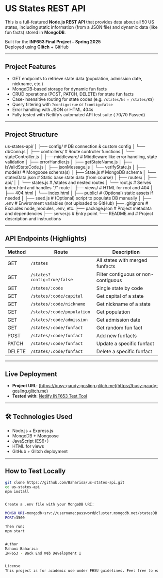 #  US States REST API

This is a full-featured **Node.js REST API** that provides data about all 50 US states, including static information (from a JSON file) and dynamic data (like fun facts) stored in **MongoDB**.

Built for the **INF653 Final Project – Spring 2025**  
Deployed using **Glitch** + GitHub

---

##  Project Features

- GET endpoints to retrieve state data (population, admission date, nickname, etc.)
- MongoDB-based storage for dynamic fun facts
- CRUD operations (POST, PATCH, DELETE) for state fun facts
- Case-insensitive routing for state codes (e.g. `/states/ks` = `/states/KS`)
- Query filtering with `?contig=true` or `?contig=false`
- Error handling with JSON or HTML 404s
- Fully tested with Netlify’s automated API test suite ( 70/70 Passed)

---

##  Project Structure

us-states-api/
│
├── config/                 # DB connection & custom config
│   └── dbConn.js
│
├── controllers/           # Route controller functions
│   └── stateController.js
│
├── middleware/            # Middleware like error handling, state validation
│   ├── errorHandler.js
│   ├── getStateName.js
│   ├── isValidStateCode.js
│   ├── jsonMessage.js
│   └── verifyState.js
│
├── models/                # Mongoose schema(s)
│   ├── State.js           # MongoDB schema
│   └── statesData.json    # Static base state data (from course)
│
├── routes/
│   ├── api/
│   │   └── states.js      # /states and nested routes
│   └── root.js            # Serves index.html and handles "/" route
│
├── views/                 # HTML for root and 404
│   ├── 404.html
│   └── index.html
│
├── public/                # (Optional) static assets if needed
│
├── seed.js                # (Optional) script to populate DB manually
│
├── .env                   # Environment variables (not uploaded to GitHub)
├── .gitignore             # Excludes node_modules, .env, etc.
├── package.json           # Project metadata and dependencies
├── server.js              # Entry point
└── README.md              # Project description and instructions


---

##  API Endpoints (Highlights)

| Method | Route                               | Description                              |
|--------|-------------------------------------|------------------------------------------|
| GET    | `/states`                           | All states with merged funfacts          |
| GET    | `/states?contig=true/false`         | Filter contiguous or non-contiguous      |
| GET    | `/states/:code`                     | Single state by code                     |
| GET    | `/states/:code/capital`             | Get capital of a state                   |
| GET    | `/states/:code/nickname`            | Get nickname of a state                  |
| GET    | `/states/:code/population`          | Get population                           |
| GET    | `/states/:code/admission`           | Get admission date                       |
| GET    | `/states/:code/funfact`             | Get random fun fact                      |
| POST   | `/states/:code/funfact`             | Add new funfacts                         |
| PATCH  | `/states/:code/funfact`             | Update a specific funfact                |
| DELETE | `/states/:code/funfact`             | Delete a specific funfact                |

---

##  Live Deployment

-  **Project URL**: [https://busy-gaudy-gosling.glitch.me](https://busy-gaudy-gosling.glitch.me)
-  **Tested with**: [Netlify INF653 Test Tool](https://netlify.app)

---

## 🛠 Technologies Used

- Node.js + Express.js
- MongoDB + Mongoose
- JavaScript (ES6+)
- HTML for views
- GitHub + Glitch deployment

---

##  How to Test Locally

```bash
git clone https://github.com/Baharisa/us-states-api.git
cd us-states-api
npm install


Create a .env file with your MongoDB URI:

MONGO_URI=mongodb+srv://username:password@cluster.mongodb.net/statesDB
PORT=3500

Then run:
npm start


Author
Mahani Baharisa
INF653 - Back End Web Development I


License
This project is for academic use under FHSU guidelines. Feel free to explore and learn!



